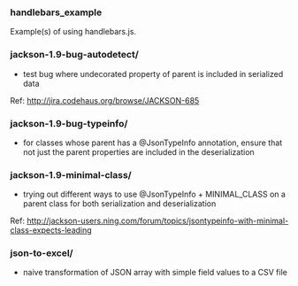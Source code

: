 ### handlebars_example

Example(s) of using handlebars.js.

### jackson-1.9-bug-autodetect/

* test bug where undecorated property of parent is included in
  serialized data

Ref: http://jira.codehaus.org/browse/JACKSON-685

### jackson-1.9-bug-typeinfo/

* for classes whose parent has a @JsonTypeInfo annotation, ensure
  that not just the parent properties are included in the
  deserialization

### jackson-1.9-minimal-class/

* trying out different ways to use @JsonTypeInfo + MINIMAL_CLASS on a parent class 
  for both serialization and deserialization

Ref: http://jackson-users.ning.com/forum/topics/jsontypeinfo-with-minimal-class-expects-leading

### json-to-excel/

* naive transformation of JSON array with simple field values to a CSV file

